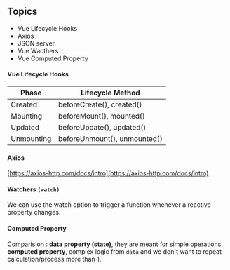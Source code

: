## Topics

- Vue Lifecycle Hooks
- Axios
- JSON server
- Vue Wacthers
- Vue Computed Property

#### Vue Lifecycle Hooks

| Phase      | Lifecycle Method             |
| ---------- | ---------------------------- |
| Created    | beforeCreate(), created()    |
| Mounting   | beforeMount(), mounted()     |
| Updated    | beforeUpdate(), updated()    |
| Unmounting | beforeUnmount(), unmounted() |

#### Axios

[https://axios-http.com/docs/intro](https://axios-http.com/docs/intro)

#### Watchers `(watch)`

We can use the watch option to trigger a function whenever a reactive property changes.

#### Computed Property

Comparision :
**data property (state)**, they are meant for simple operations.
**computed property**, complex logic from `data` and we don't want to repeat calculation/process more than 1.
